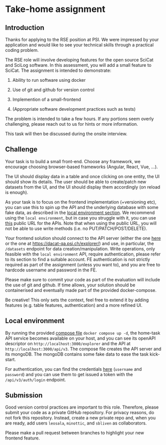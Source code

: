 # Take-home assignment

## Introduction

Thanks for applying to the RSE position at PSI. We were impressed by your application and would like to see your technical skills through a practical coding problem.

The RSE role will involve developing features for the open source SciCat and SciLog software. In this assessment, you will add a small feature to SciCat. The assignment is intended to demonstrate:

1. Ability to run software using docker

2. Use of git and github for version control

3. Implemention of a small-frontend

4. (Appropriate software development practices such as tests)

The problem is intended to take a few hours. If any portions seem overly challenging, please reach out to us for hints or more information.

This task will then be discussed during the onsite interview.

## Challenge

Your task is to build a small front-end. Choose any framework, we encourage choosing browser-based frameworks (Angular, React, Vue, ...).

The UI should display data in a table and once clicking on one entity, the UI should show its details. The user should be able to create/patch new datasets from the UI, and the UI should display them accordingly (on reload is enough).

As your task is to focus on the frontend implementation (+versioning etc), you can use this to spin up the API and the underlying database with some fake data, as described in the [local environment section](#local-environment). We recommend using the `local environment`, but in case you struggle with it, you can use [this](https://dacat-qa.psi.ch/explorer/) public URL for the APIs. Note that when using the public URL, you will not be able to use write methods (i.e. no PUT/PATCH/POST/DELETE).

Your frontend solution should connect to the API server (either the one [here](#local-environment) or the one at https://dacat-qa.psi.ch/explorer/) and use, in particular, the `/datasets` endpoint for data creation/manipulation. Write operations, only feasible with the `local environment` API, require authentication, please refer to its section to find a suitable account. FE authentication is not strictly required as part of the assignment (unless you want to), and you are free to hardcode username and password in the FE.

Please make sure to commit your code as part of the evaluation will include the use of git and github. If time allows, your solution should be containerised and eventually made part of the provided docker-compose.

Be creative! This only sets the context, feel free to extend it by adding features (e.g. table features, authentication) and a more refined UI.

## Local environment

By running the provided [compose file](./compose.yaml) `docker compose up -d`, the home-task API service becomes available on your host, and you can see its openAPI descriptor on `http://localhost:3000/explorer` and the API at `http://localhost:3000/api/v3`. The compose file creates the API server and its mongoDB. The mongoDB contains some fake data to ease the task kick-start.

For authentication, you can find the credentials [here](./config/backend/functionalAccounts.json) (`username` and `password`) and you can use them to get issued a token with the `/api/v3/auth/login` endpoint.

## Submission

Good version control practices are important to this role. Therefore, please submit your code as a private GitHub repository. For privacy reasons, do not fork this repository. Instead, create a new private repo and, when you are ready, add users `leosala`, `minottic`, and `sbliven` as collaborators.

Please make a pull request between branches to highlight your new frontend feature.
